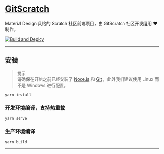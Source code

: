 # [GitScratch](https://git.sc.cn/)

Material Design 风格的 Scratch 社区前端项目，由 GitScratch 社区开发组用 ❤️ 制作。  

[![Build and Deploy](https://github.com/UniScratch/GitScratchFrontend/actions/workflows/main.yml/badge.svg?branch=main)](https://github.com/UniScratch/GitScratchFrontend/actions/workflows/main.yml)  

***

## 安装

> 提示  
> 请确保在开始之前已经安装了 [Node.js](https://www.nodejs.org) 和 [Git](https://git-scm.com/) ，此外我们建议使用 Linux 而不是 Windows 进行配置。

```
yarn install
```

### 开发环境编译，支持热重载
```
yarn serve
```

### 生产环境编译
```
yarn build
```


***
